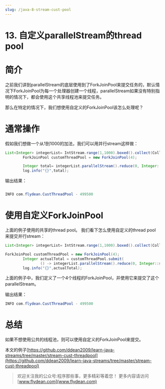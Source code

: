 ```yaml
---
slug: /java-8-stream-cust-pool
---
```


# 13. 自定义parallelStream的thread pool

# 简介

之前我们讲到parallelStream的底层使用到了ForkJoinPool来提交任务的，默认情况下ForkJoinPool为每一个处理器创建一个线程，parallelStream如果没有特别指明的情况下，都会使用这个共享线程池来提交任务。

那么在特定的情况下，我们想使用自定义的ForkJoinPool该怎么处理呢？

# 通常操作

假如我们想做一个从1到1000的加法，我们可以用并行stream这样做：

~~~java
List<Integer> integerList= IntStream.range(1,1000).boxed().collect(Collectors.toList());
        ForkJoinPool customThreadPool = new ForkJoinPool(4);

        Integer total= integerList.parallelStream().reduce(0, Integer::sum);
        log.info("{}",total);
~~~

输出结果：

~~~java

INFO com.flydean.CustThreadPool - 499500
~~~

# 使用自定义ForkJoinPool

上面的例子使用的共享的thread pool。 我们看下怎么使用自定义的thread pool来提交并行stream：

~~~java
List<Integer> integerList= IntStream.range(1,1000).boxed().collect(Collectors.toList());

ForkJoinPool customThreadPool = new ForkJoinPool(4);
        Integer actualTotal = customThreadPool.submit(
                () -> integerList.parallelStream().reduce(0, Integer::sum)).get();
        log.info("{}",actualTotal);
~~~

上面的例子中，我们定义了一个4个线程的ForkJoinPool，并使用它来提交了这个parallelStream。

输出结果：

~~~Java
INFO com.flydean.CustThreadPool - 499500
~~~

# 总结

如果不想使用公共的线程池，则可以使用自定义的ForkJoinPool来提交。

本文的例子[https://github.com/ddean2009/learn-java-streams/tree/master/stream-cust-threadpool](https://github.com/ddean2009/learn-java-streams/tree/master/stream-cust-threadpool)

> 欢迎关注我的公众号:程序那些事，更多精彩等着您！
> 更多内容请访问 [www.flydean.com](www.flydean.com)

